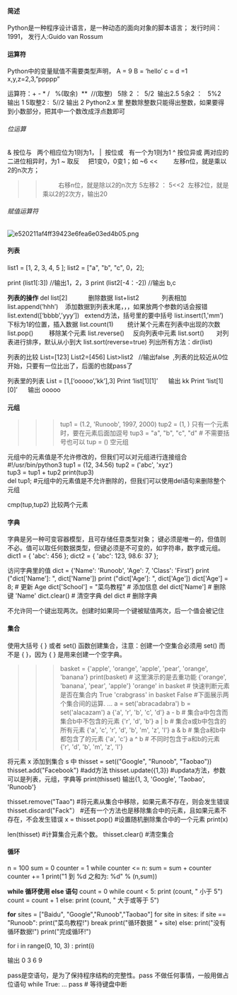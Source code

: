 #### 简述
Python是一种程序设计语言，是一种动态的面向对象的脚本语言；
发行时间：1991， 发行人:Guido van Rossum

#### 运算符
Python中的变量赋值不需要类型声明，
A = 9
B = ‘hello’
c = d =1
x,y,z=2,3,”ppppp”

运算符：+ - * /   %(取余)  **  //(取整)   
5除 2 ：  5/2  输出2.5
5余2 ：   5%2  输出 1
5取整2 :  5//2 输出 2
Python2.x 里 整数除整数只能得出整数，如果要得到小数部分，把其中一个数改成浮点数即可

###### 位运算
& 按位与   两个相应位为1则为1，
|  按位或   有一个为1则为1
^ 按位异或 两对应的二进位相异时，为1
~ 取反     把1变0，0变1；如 ~6
<<         左移n位，就是乘以2的n次方； 
>>         右移n位，就是除以2的n次方
5左移2 ： 5<<2  左移2位，就是乘以2的2次方，输出20

###### 赋值运算符
![e520211af4ff39423e6fea6e03ed4b05.png](en-resource://database/721:0)



#### 列表
list1 = [1, 2, 3, 4, 5 ]; 
list2 = ["a", "b", "c", 0，2];

print (list1[:3])  //输出1，2，3
print (list2[-4：-2])  //输出 b,c

**列表的操作**
del list[2]            删除数据
list+list2             列表相加
list.append(‘hhh’)    添加数据到列表末尾，，，如果放两个参数的话会报错
list.extend([‘bbbb’,’yyy’])   extend方法，括号里的要中括号
list.insert(1,'mm’)    下标为1的位置，插入数据
list.count(1)        统计某个元素在列表中出现的次数
list.pop()         移除某个元素 
list.reverse()     反向列表中元素
list.sort()       对列表进行排序，默认从小到大
list.sort(reverse=true)
列出所有方法：dir(list)
 
 列表的比较
List=[123]
List2=[456]
List>list2    //输出false  ,列表的比较近从0位开始，只要有一位比出了，后面的也就pass了

列表里的列表
List = [1,[‘ooooo’,’kk’],3]
Print ‘list[1][1]’      输出 kk
Print ‘list[1][0]’      输出 ooooo



#### 元组
>>>tup1 = (1.2, 'Runoob', 1997, 2000)
>>>tup2 = (1, )  只有一个元素时，要在元素后面加逗号
>>>tup3 = "a", "b", "c", "d"   # 不需要括号也可以
      tup = ()  空元组

元组中的元素值是不允许修改的，但我们可以对元组进行连接组合
#!/usr/bin/python3 
tup1 = (12, 34.56)
tup2 = ('abc', 'xyz')                 
 tup3 = tup1 + tup2
print(tup3)   
del tup1;              #元组中的元素值是不允许删除的，但我们可以使用del语句来删除整个元组

cmp(tup,tup2)   比较两个元素

#### 字典
字典是另一种可变容器模型，且可存储任意类型对象；
键必须是唯一的，但值则不必。值可以取任何数据类型，但键必须是不可变的，如字符串，数字或元组。
dict1 = { 'abc': 456 };
dict2 = { 'abc': 123, 98.6: 37 };

访问字典里的值
dict = {'Name': 'Runoob', 'Age': 7, 'Class': 'First'} 
print ("dict['Name']: ", dict['Name'])
print ("dict['Age']: ", dict['Age'])
dict['Age'] = 8;       # 更新 
Age dict['School'] = "菜鸟教程"   # 添加信息
del dict['Name']     # 删除键 'Name'
dict.clear()           # 清空字典
del dict              # 删除字典


不允许同一个键出现两次。创建时如果同一个键被赋值两次，后一个值会被记住


#### 集合
使用大括号 { } 或者 set() 函数创建集合，注意：创建一个空集合必须用 set() 而不是 { }，因为 { } 是用来创建一个空字典。

>>>basket = {'apple', 'orange', 'apple', 'pear', 'orange', 'banana'} 
>>>print(basket) # 这里演示的是去重功能 
{'orange', 'banana', 'pear', 'apple'} 
>>> 'orange' in basket # 快速判断元素是否在集合内
 True
>>> 'crabgrass' in basket
False 
>>> #下面展示两个集合间的运算. ...
>>>a = set('abracadabra') 
>>>b = set('alacazam') 
>>>a 
{'a', 'r', 'b', 'c', 'd'} 
>>>a - b # 集合a中包含而集合b中不包含的元素
 {'r', 'd', 'b'} 
>>> a | b # 集合a或b中包含的所有元素
 {'a', 'c', 'r', 'd', 'b', 'm', 'z', 'l'}
>>> a & b # 集合a和b中都包含了的元素 
{'a', 'c'} 
>>> a ^ b # 不同时包含于a和b的元素
{'r', 'd', 'b', 'm', 'z', 'l'}


将元素 x 添加到集合 s 中
thisset = set(("Google", "Runoob", "Taobao")) 
thisset.add("Facebook")     #add方法
thisset.update({1,3})        #updata方法，参数可以是列表，元组，字典等
print(thisset)
输出{1, 3, 'Google', 'Taobao', 'Runoob'}

thisset.remove("Taao") #将元素从集合中移除，如果元素不存在，则会发生错误
thisset.discard("Fack"） #还有一个方法也是移除集合中的元素，且如果元素不存在，不会发生错误
x = thisset.pop()    #设置随机删除集合中的一个元素
print(x)

len(thisset)  #计算集合元素个数。
thisset.clear() #清空集合

#### 循环
n = 100 
sum = 0 
counter = 1 
while counter <= n: 
    sum = sum + counter 
    counter += 1
print("1 到 %d 之和为: %d" % (n,sum))


**while 循环使用 else 语句**
count = 0 
while count < 5: 
    print (count, " 小于 5") 
    count = count + 1
else: 
    print (count, " 大于或等于 5")

**for**
sites = ["Baidu", "Google","Runoob","Taobao"]
for site in sites:
    if site == "Runoob": 
        print("菜鸟教程!") 
        break 
    print("循环数据 " + site) 
else: 
    print("没有循环数据!") 
print("完成循环!")


for i in range(0, 10, 3) : 
print(i)

输出 0 3 6 9

pass是空语句，是为了保持程序结构的完整性。pass 不做任何事情，一般用做占位语句
while True: ... pass # 等待键盘中断













